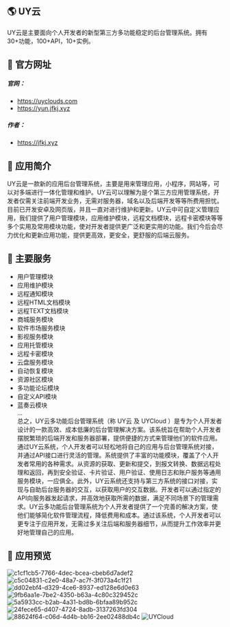 ##  :earth_americas: UY云
  UY云是主要面向个人开发者的新型第三方多功能稳定的后台管理系统。拥有30+功能，100+API，10+实例。   
##  :santa: 官方网址
##### 官网：
- https://uyclouds.com 
- https://yun.jfkj.xyz  
##### 作者：
- https://jfkj.xyz
##  :necktie: 应用简介
  UY云是一款新的应用后台管理系统，主要是用来管理应用，小程序，网站等，可以对多端进行一体化管理和维护。UY云可以理解为是个第三方应用管理系统，开发者仅需关注前端开发业务，无需对服务器，域名以及后端开发等等所费用担忧。目前已开发安卓及网页版，并且一直对进行维护和更新。UY云中可自定义管理应用，我们提供了用户管理模块，应用维护模块，远程文档模块，远程卡密模块等等多个实用及常用模块功能，使对开发者提供更广泛和更实用的功能。我们今后会尽力优化和更新应用功能，提供更高效，更安全，更舒服的后端云服务。
##  :rotating_light: 主要服务
- 用户管理模块
- 应用维护模块
- 远程通知模块
- 远程HTML文档模块
- 远程TEXT文档模块
- 商城服务模块
- 软件市场服务模块
- 影视服务模块
- 应用托管模块
- 远程卡密模块
- 云盘服务模块
- 自动恢复模块
- 资源社区模块
- 多功能论坛模块
- 自定义API模块
- 蓝奏云模块   
  ...  
总之，UY云多功能后台管理系统（称 UY云 及 UYCloud ）是专为个人开发者设计的一款高效、成本低廉的后台管理解决方案。该系统旨在帮助个人开发者摆脱繁琐的后端开发和服务器部署，提供便捷的方式来管理他们的软件应用。通过UY云系统，个人开发者可以轻松地将自己的应用与后台管理系统对接，并通过API接口进行灵活的管理。系统提供了丰富的功能模块，覆盖了个人开发者常用的各种需求。从资源的获取、更新和提交，到报文转换、数据远程处理和返回，再到安全验证、卡片验证、用户验证、使用日志和账户服务等通用服务模块，一应俱全。此外，UY云系统还支持与第三方系统的接口对接，实现与自助后台服务器的交互，以获取用户的交互数据。开发者可以通过指定的API向服务器发起请求，并高效地获取所需的数据，满足不同场景下的管理需求。UY云多功能后台管理系统为个人开发者提供了一个完善的解决方案，使他们能够简化软件管理流程，降低费用和成本。通过该系统，个人开发者可以更专注于应用开发，无需过多关注后端和服务器细节，从而提升工作效率并更好地管理自己的应用。
##  :helicopter: 应用预览
![c1cf1cb5-7766-4dec-bcea-cbeb6d7adef2](https://user-images.githubusercontent.com/92195051/188055893-476261cb-8fc8-4ae8-b927-2c87148ab363.jpg#pic_center)
![c5c04831-c2e0-48a7-ac7f-3f073a4c1f21](https://user-images.githubusercontent.com/92195051/188055905-d406301a-7a05-45de-be51-d772efafee87.jpg#pic_center)
![dd02ebf4-d329-4ce6-8937-ed128e6d0e63](https://user-images.githubusercontent.com/92195051/188055914-43f8a48b-5db6-45f3-9690-fa43610aac6e.jpg#pic_center)
![9fb6aa1e-7be2-4350-b63a-4c80c329452c](https://user-images.githubusercontent.com/92195051/188055923-e53b20eb-358f-47f1-af31-846c84f83a12.jpg#pic_center)
![5a5933cc-b2ab-4a31-bd8b-6bfaa89b952c](https://user-images.githubusercontent.com/92195051/188055930-d79c3fd8-d9d8-4be9-8205-4757aa8d5b23.jpg#pic_center)
![24fece65-d407-4724-8adb-3137263fd304](https://user-images.githubusercontent.com/92195051/188055936-8f86c412-3378-44f5-946f-7f36458645ff.jpg#pic_center)
![88624f64-c06d-4d4b-bb16-2ee02488db4c](https://user-images.githubusercontent.com/92195051/188055947-3e0f55d6-6d5d-4744-9d46-363ee5206aac.jpg#pic_center)
![UYCloud](https://user-images.githubusercontent.com/92195051/188055975-7ffbe804-93d1-4c57-a1e2-92951a79654d.png#pic_center)